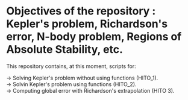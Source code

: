# Objectives of the repository : Kepler's problem, Richardson's error, N-body problem, Regions of Absolute Stability, etc.  

This repository contains, at this moment, scripts for: 

 -> Solving Kepler's problem without using functions (HITO_1). <br>
 -> Solvin Kepler's problem using functions (HITO_2). <br>
 -> Computing global error with Richardson's extrapolation (HITO 3).
